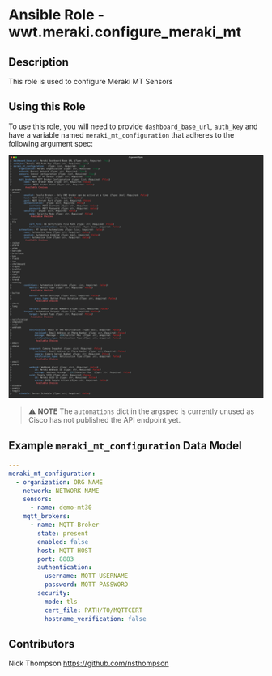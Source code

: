 # Ansible Role - wwt.meraki.configure_meraki_mt

## Description

This role is used to configure Meraki MT Sensors

## Using this Role

To use this role, you will need to provide `dashboard_base_url`, `auth_key` and have a variable named `meraki_mt_configuration` that adheres to the following argument spec:

![Argument Spec](../../assets/configure_meraki_mt.svg)

> :warning: **NOTE**
The `automations` dict in the argspec is currently unused as Cisco has not published the API endpoint yet.

## Example `meraki_mt_configuration` Data Model

```yaml
---
meraki_mt_configuration:
  - organization: ORG NAME
    network: NETWORK NAME
    sensors:
      - name: demo-mt30
    mqtt_brokers:
      - name: MQTT-Broker
        state: present
        enabled: false
        host: MQTT HOST
        port: 8883
        authentication:
          username: MQTT USERNAME
          password: MQTT PASSWORD
        security:
          mode: tls
          cert_file: PATH/TO/MQTTCERT
          hostname_verification: false
```

## Contributors

Nick Thompson <https://github.com/nsthompson>
